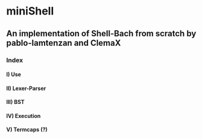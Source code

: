 # miniShell
## An implementation of Shell-Bach from scratch by pablo-lamtenzan and ClemaX

### Index
#### I) Use
#### II) Lexer-Parser
#### III) BST
#### IV) Execution
#### V) Termcaps (?)

